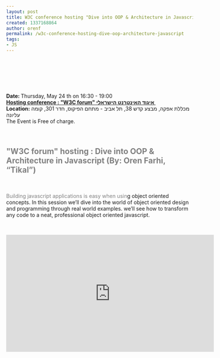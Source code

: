```yaml
---
layout: post
title: W3C conference hosting "Dive into OOP & Architecture in Javascript"
created: 1337168864
author: orenf
permalink: /w3c-conference-hosting-dive-oop-architecture-javascript
tags:
- JS
---
```

<h2>&nbsp;</h2>
<div class="rteleft">&nbsp;</div>
<div class="rteleft">&nbsp;</div>
<div class="rteleft"><strong>Date: </strong>Thursday, May 24 th on 16:30 - 19:00</div>
<div><u><strong>Hosting conference : <a href="http://www.w3c.org.il/news/301">&quot;W3C forum&quot; איגוד האינטרנט הישראלי&nbsp; </a></strong></u></div>
<div><strong>Location:</strong> מכללת אפקה, מבצע קדש 38, תל אביב - מתחם הפיקוס, חדר 301, קומה עליונה</div>
<div>The Event is Free of charge.</div>
<p>&nbsp;<span style="color: rgb(128, 128, 128); ">&nbsp;</span></p>
<h2><span style="color: rgb(128, 128, 128);">&quot;W3C forum&quot; hosting : Dive into OOP &amp; Architecture in Javascript</span> <span style="color: rgb(128, 128, 128);">(By: Oren Farhi, &ldquo;Tikal&rdquo;)</span></h2>
<p>&nbsp;</p>
<div><span style="color: rgb(128, 128, 128);">Building javascript applications is easy when usin</span>g object oriented concepts. In this session we&rsquo;ll dive into the world of object oriented design and programming through real world examples. we&rsquo;ll see how to transform any code to a neat, professional object oriented javascript.&nbsp;</div>
<p>&nbsp;</p>
<p><iframe width="560" height="315" src="http://www.youtube.com/embed/bV-WNKsPoCM" frameborder="0" allowfullscreen=""></iframe></p>
<p>&nbsp;</p>
